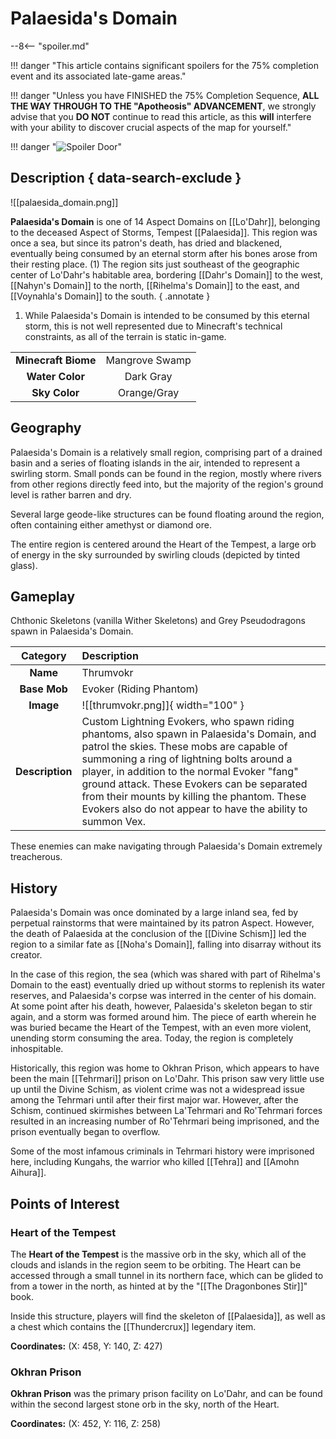 # Palaesida's Domain

--8<-- "spoiler.md"

!!! danger "This article contains significant spoilers for the 75% completion event and its associated late-game areas."

!!! danger "Unless you have FINISHED the 75% Completion Sequence, **ALL THE WAY THROUGH TO THE "Apotheosis" ADVANCEMENT**, we strongly advise that you **DO NOT** continue to read this article, as this **will** interfere with your ability to discover crucial aspects of the map for yourself."

!!! danger "![Spoiler Door](/assets/img/spoiler_door.png)"

## Description { data-search-exclude }

![[palaesida_domain.png]]

**Palaesida's Domain** is one of 14 Aspect Domains on [[Lo'Dahr]], belonging to the deceased Aspect of Storms, Tempest [[Palaesida]]. This region was once a sea, but since its patron's death, has dried and blackened, eventually being consumed by an eternal storm after his bones arose from their resting place. (1) The region sits just southeast of the geographic center of Lo'Dahr's habitable area, bordering [[Dahr's Domain]] to the west, [[Nahyn's Domain]] to the north, [[Rihelma's Domain]] to the east, and [[Voynahla's Domain]] to the south.
{ .annotate }

1. While Palaesida's Domain is intended to be consumed by this eternal storm, this is not well represented due to Minecraft's technical constraints, as all of the terrain is static in-game.

|                  |                   |
|:----------------:|:-----------------:|
| **Minecraft Biome**  | Mangrove Swamp  |
| **Water Color**      | Dark Gray         |
| **Sky Color**        | Orange/Gray       |

## Geography

Palaesida's Domain is a relatively small region, comprising part of a drained basin and a series of floating islands in the air, intended to represent a swirling storm. Small ponds can be found in the region, mostly where rivers from other regions directly feed into, but the majority of the region's ground level is rather barren and dry.

Several large geode-like structures can be found floating around the region, often containing either amethyst or diamond ore.

The entire region is centered around the Heart of the Tempest, a large orb of energy in the sky surrounded by swirling clouds (depicted by tinted glass).

## Gameplay

Chthonic Skeletons (vanilla Wither Skeletons) and Grey Pseudodragons spawn in Palaesida's Domain.

| Category   | Description                                    |
|:----------:|:-----------------------------------------------|
| **Name**   | Thrumvokr                                     |
| **Base Mob** | Evoker (Riding Phantom)                                |
| **Image**  | ![[thrumvokr.png]]{ width="100" }  |
| **Description** | Custom Lightning Evokers, who spawn riding phantoms, also spawn in Palaesida's Domain, and patrol the skies. These mobs are capable of summoning a ring of lightning bolts around a player, in addition to the normal Evoker "fang" ground attack. These Evokers can be separated from their mounts by killing the phantom. These Evokers also do not appear to have the ability to summon Vex.  |

These enemies can make navigating through Palaesida's Domain extremely treacherous.

## History

Palaesida's Domain was once dominated by a large inland sea, fed by perpetual rainstorms that were maintained by its patron Aspect. However, the death of Palaesida at the conclusion of the [[Divine Schism]] led the region to a similar fate as [[Noha's Domain]], falling into disarray without its creator.

In the case of this region, the sea (which was shared with part of Rihelma's Domain to the east) eventually dried up without storms to replenish its water reserves, and Palaesida's corpse was interred in the center of his domain. At some point after his death, however, Palaesida's skeleton began to stir again, and a storm was formed around him. The piece of earth wherein he was buried became the Heart of the Tempest, with an even more violent, unending storm consuming the area. Today, the region is completely inhospitable.

Historically, this region was home to Okhran Prison, which appears to have been the main [[Tehrmari]] prison on Lo'Dahr. This prison saw very little use up until the Divine Schism, as violent crime was not a widespread issue among the Tehrmari until after their first major war. However, after the Schism, continued skirmishes between La'Tehrmari and Ro'Tehrmari forces resulted in an increasing number of Ro'Tehrmari being imprisoned, and the prison eventually began to overflow.

Some of the most infamous criminals in Tehrmari history were imprisoned here, including Kungahs, the warrior who killed [[Tehra]] and [[Amohn Aihura]].

## Points of Interest

### Heart of the Tempest

The **Heart of the Tempest** is the massive orb in the sky, which all of the clouds and islands in the region seem to be orbiting. The Heart can be accessed through a small tunnel in its northern face, which can be glided to from a tower in the north, as hinted at by the "[[The Dragonbones Stir]]" book. 

Inside this structure, players will find the skeleton of [[Palaesida]], as well as a chest which contains the [[Thundercrux]] legendary item.

**Coordinates:** (X: 458, Y: 140, Z: 427)

### Okhran Prison

**Okhran Prison** was the primary prison facility on Lo'Dahr, and can be found within the second largest stone orb in the sky, north of the Heart.

**Coordinates:** (X: 452, Y: 116, Z: 258)
